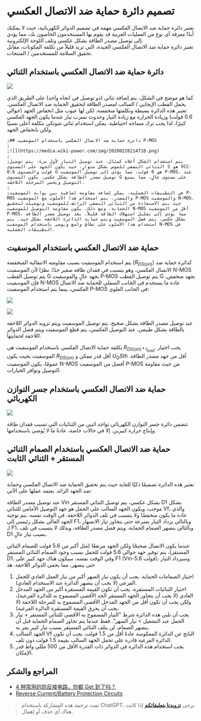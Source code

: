 # تصميم دائرة حماية ضد الاتصال العكسي

تعتبر دائرة حماية ضد الاتصال العكسي مهمة في تصميم الدوائر الكهربائية، حيث لا يمكنك أبدًا معرفة أي نوع من العمليات الغريبة قد يقوم بها المستخدمون الخاصون بك، مما يؤدي إلى توصيل مصدر الطاقة بشكل عكسي وتلف اللوحة الإلكترونية.  
تعتبر دائرة حماية ضد الاتصال العكسي الجيدة، التي تزيد قليلاً من تكلفة المكونات، مقابل تحقيق السلامة للمستخدمين / المنتجات.

## دائرة حماية ضد الاتصال العكسي باستخدام الثنائي

![](https://media.wiki-power.com/img/20211201155111.png)

كما هو موضح في الشكل، يتم إضافة ثنائي (ذو توصيل في اتجاه واحد) على الطريق الذي يحمل القطب الإيجابي / السالب لمصدر الطاقة لتحقيق الحماية ضد الاتصال العكسي. تعتبر هذه الدائرة بسيطة وتكلفتها منخفضة. لكن لها عيوب مثل انخفاض الجهد (حوالي 0.6 فولت) وزيادة الحرارة مع زيادة التيار وحدوث تسرب تيار عندما يكون الجهد العكسي كبيرًا، لذا يجب ترك مساحة احتياطية. يمكن استخدام ثنائي شوتكي بتكلفة أعلى نسبيًا ولكن بانخفاض الجهد.

```
;## دائرة حماية ضد الاتصال العكسي باستخدام الموسفيت P-MOS
;
;![](https://media.wiki-power.com/img/20200226214710.png)
;
;يتم استخدام الشكل أعلاه كمثال. عند توصيل التيار لأول مرة، يتم توصيل الثنائي النصفي للموس بشكل متوازٍ، حيث يكون الجهد على المستوى S هو VCC-0.6 فولت والمستوى G هو 0 فولت، مما يؤدي إلى توصيل الموسفيت P-MOS. عند توصيل مصدر الطاقة بشكل عكسي، يكون المستوى G على مستوى عالٍ، مما يمنع التوصيل ويحمي المرحلة اللاحقة.
;
;في التطبيقات العملية، يمكن إضافة مقاومة إضافية بين بوابة الموسفيت P-MOS والمصدر. يتم استخدام هذا الأسلوب مع الموسفيت P-MOS والموسفيت N-MOS، حيث يتم الاستفادة من الثنائي النصفي الزائف للموسفيت وتوصيله لتحقيق الحماية. ومع ذلك، يكون مقاومة التوصيل للموسفيت N-MOS أقل من الموسفيت P-MOS، مما يؤدي إلى تقليل استهلاك الطاقة قليلاً. بعد توصيل مصدر الطاقة بشكل عكسي، يتم فصل الموسفيت ويتم حماية الدائرة اللاحقة بشكل جيد. يتم استخدام هذا الأسلوب على نطاق واسع ويوصى باستخدام الموسفيت N-MOS في التطبيقات العملية.
```

## حماية ضد الاتصال العكسي باستخدام الموسفيت

يتم استخدام الموسفيت بسبب مقاومته الانتقالية المنخفضة ($R_{DS(on)}$) كدائرة حماية ضد الاتصال العكسي، وهو يتسبب في فقدان طاقة صغير جدًا. نظرًا لأن الموسفيت N-MOS يتم توصيل القطب G بجهد عالٍ والموسفيت P-MOS يتم توصيل القطب G بجهد منخفض، فإن الموسفيت N-MOS عادة ما يستخدم في الجانب السفلي للحماية ضد الاتصال العكسي، بينما يتم استخدام الموسفيت P-MOS في الجانب العلوي:

![](https://media.wiki-power.com/img/20211201152709.png)

![](https://media.wiki-power.com/img/20211201152720.png)

عند توصيل مصدر الطاقة بشكل صحيح، يتم توصيل الموسفيت ويتم تزويد الدوائر اللاحقة بالطاقة بشكل طبيعي. عند التوصيل العكسي، يتم قطع الموسفيت ويتم فصل الدوائر اللاحقة لحمايتها.

تكلفة حماية الاتصال العكسي باستخدام الموسفيت هي $R_{DS(on) * I_{load}}$. يجب اختيار الموسفيت بحيث يكون $R_{DS(on)}$ أقل قدر ممكن و $U_GS{th}$ أقل من جهد مصدر الطاقة. عمومًا، يكون الموسفيت N-MOS أفضل من الموسفيت P-MOS من حيث مقاومة التوصيل وتوافر الخيارات.

## حماية ضد الاتصال العكسي باستخدام جسر التوازن الكهربائي

![](https://media.wiki-power.com/img/20200226220430.png)

تتضمن دائرة جسر التوازن الكهربائي تواجد اثنين من الثنائيات التي تسبب فقدان طاقة وإنتاج حرارة كبيرين. إلا في حالات خاصة، عادةً ما لا يُوصى باستخدامها.

## حماية ضد الاتصال العكسي باستخدام الصمام الثنائي المستقر + الثنائي الثابت

![](https://media.wiki-power.com/img/20200226220653.png)

تعتبر هذه الدائرة تصميمًا ذكيًا للغاية حيث يتم تحقيق الحماية ضد الاتصال العكسي وحماية ضد الجهد الزائد. يعتمد عملها على الآتي:

عند توصيل مصدر الطاقة Vin بشكل عكسي، يتم توصيل الثنائي المستقر D1 بشكل موجب، ويكون الجهد السالب على الحمل هو جهد التوصيل الأمامي للثنائي Vf، والذي عادة ما يكون منخفضًا ولا يتسبب في تلف الدوائر اللاحقة. في الوقت نفسه، يتم توجيه الجهد العالي بشكل رئيسي إلى F1، وبالتالي يزداد التيار بسرعة حتى يتجاوز تيار الانصهار لـ F1، وبالتالي ينصهر الصمام الحماية، ويتم فصل مصدر الطاقة، وبذلك لا يتسبب في تلف D1 بسبب تيار عالٍ.

عندما يكون الاتصال صحيحًا ولكن الجهد مرتفعًا (مثل أكبر من 5.6 فولت للصمام الثنائي المستقر)، يتم توفير جهد حوالي 5.6 فولت للحمل بسبب وجود الصمام الثنائي المستقر D1. وفي الوقت نفسه، سيكون هناك جهد كبير على F1 (Vin-5.6 فولت)، وسيزداد التيار حتى ينصهر، مما يحمي الدوائر اللاحقة. هذ

1. اختيار الصمامات الحماية. يجب أن يكون تيار الصهر أكبر من تيار العمل العادي للحمل الفرعي (لا يجب أن ينصهر الدائرة عند الاستخدام العادي).
2. اختيار الثنائيات المستقرة. يجب أن تكون القيمة المستقرة أكبر من الجهد المدخل العادي (لا يجب أن يتجاوز الجهد المستقر الحد الأقصى المسموح به للدائرة الفرعية)، ولكن يجب أن تكون أقل من الجهد المدخل الأقصى المسموح به للمرحلة اللاحقة (لا يجب أن يحرق القيمة المستقرة الدائرة الفرعية).
3. يجب أن تلبي هذه الدائرة شرط "التيار المسموح به الأقصى للثنائي المستقر + تيار الحمل عند التشغيل > تيار الصهر". فقط عندما يتم تجاوز الصمام الحماية قبل أن ينصهر الصمام، لن يتلف الثنائي المستقر بسبب تيار كبير يمر به.
4. الجهد السالب Vf الناتج عن الدائرة المعكوسة عادةً أقل من 1.5 فولت. يجب أن تكون الدائرة الفرعية قادرة على تحمل الجهد السالب بقيمة 1.5 فولت دون تلف.
5. يجب استخدام هذه الدائرة في الدوائر ذات القدرة الأقل من 500 مللي واط قدر الإمكان.

## المراجع والشكر

- [4 种常用的防反接电路，你都 Get 到了吗？](https://mp.weixin.qq.com/s?__biz=MzI4NTQ4NTA3NA==&mid=2247488589&idx=1&sn=74aa6b74d214ac69729d64b525740f80&chksm=ebea2530dc9dac26a8e74a9f100e8a809d784ad25e6b21c0c546f56d09ba8ba8dca17549e0f6&mpshare=1&scene=1&srcid=0226oplrUSzm6gc9CByvmgA8&sharer_sharetime=1582713417799&sharer_shareid=57baeb2b96d0cff9b17ac2c15b36602b&key=41c07c1199c0727c4030cc712f41de6d8a0e4db2516999aaa98854f2019a9adfe9a6e2f89a840d15c3ae1c3560f741b592f9b412994ae690bb777310a2b497bfa438831d7bf2da52fc89cc19bbc0d467&ascene=1&uin=MTk5MDUwOTA0Mg%3D%3D&devicetype=Windows+10&version=62080079&lang=zh_CN&exportkey=Azacss9x1N9t3FWOKDTbFKA%3D&pass_ticket=%2B%2Fs5mqUBkUbYMJV1cZ6LLdT4rpwnoGiQAvz1QyQpMhfrKWb9GbpDgnop6Filiqkd)
- [Reverse Current/Battery Protection Circuits](https://www.ti.com/lit/an/slva139/slva139.pdf?ts=1638334707859)

> تمت ترجمة هذه المشاركة باستخدام ChatGPT، يرجى [**تزويدنا بتعليقاتكم**](https://github.com/linyuxuanlin/Wiki_MkDocs/issues/new) إذا كانت هناك أي حذف أو إهمال.
